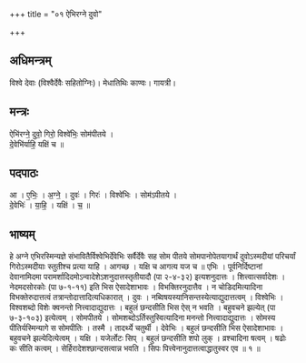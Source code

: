 +++
title = "०१ ऐभिरग्ने दुवो"

+++
## अधिमन्त्रम्
विश्वे देवाः (विश्वैर्देवैः सहितोग्निः)। मेधातिथिः काण्वः। गायत्री।

## मन्त्रः
ऐभि॑रग्ने॒ दुवो॒ गिरो॒ विश्वे॑भिः॒ सोम॑पीतये ।  
दे॒वेभि॑र्याहि॒ यक्षि॑ च ॥

## पदपाठः
आ । ए॒भिः॒ । अ॒ग्ने॒ । दुवः॑ । गिरः॑ । विश्वे॑भिः । सोम॑ऽपीतये ।  
दे॒वेभिः॑ । या॒हि॒ । यक्षि॑ । च॒ ॥

## भाष्यम्
हे अग्ने एभिरस्मिन्यज्ञे संभावितैर्विश्वेभिर्देवेभिः सर्वैर्देवैः सह सोम पीतये सोमपानोपेतयागार्थं दुवोऽस्मदीयां परिचर्यां गिरोऽस्मदीयाः स्तुतीश्च प्रत्या याहि । आगच्छ । यक्षि च आगत्य यज च ॥ एभिः । पूर्वनिर्दिष्टानां देवानामिदमा परामर्शादिदमोऽन्वादेशेऽशनुदात्तस्तृतीयादौ (पा २-४-३२) इत्यशनुदात्तः । शित्त्वात्सर्वादेशः । नेदमदसोरकोः (पा ७-१-११) इति भिस ऐसादेशाभावः । विभक्तिरनुदात्तैव । न चोडिदमित्यादिना विभक्तेरुदात्तत्वं तत्रान्तोदात्तादित्यधिकारात् । दुवः । नब्विषयस्यानिसन्तस्येत्याद्युदात्तत्वम् । विश्वेभिः । विश्वशब्दो विशेः क्वनन्तो नित्त्वादाद्युदात्तः । बहुलं छन्दसीति भिस ऐस् न भवति । बहुवचने झल्येत् (पा ७-३-१०३) इत्येत्वम् । सोमपीतये । सोमशब्दोऽर्तिस्तुस्वित्यादिना मनन्तो नित्त्वादाद्युदात्तः । सोमस्य पीतिर्यस्मिन्यागे स सोमपीतिः । तस्मै । तादर्थ्ये चतुर्थी । देवेभिः । बहुलं छन्दसीति भिस ऐसादेशाभावः । बहुवचने झल्येदित्येत्वम् । यक्षि । यजेर्लोटः सिप् । बहुलं छन्दसीति शपो लुक् । व्रश्चादिना षत्वम् । षढोः कः सीति कत्वम् । सेर्हिरादेशश्छान्दसत्वान्न भवति । सिपः पित्त्वेनानुदात्तत्वाद्धातुस्वर एव ॥ १ ॥